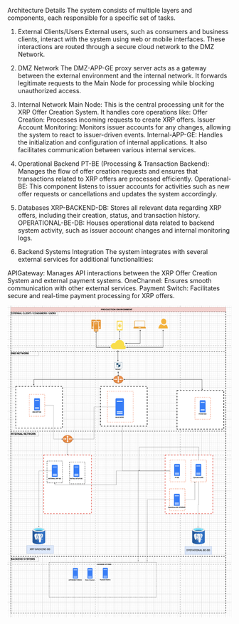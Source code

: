 Architecture Details
The system consists of multiple layers and components, each responsible for a specific set of tasks.

1. External Clients/Users
   External users, such as consumers and business clients, interact with the system using web or mobile interfaces. These interactions are routed through a secure cloud network to the DMZ Network.

2. DMZ Network
   The DMZ-APP-GE proxy server acts as a gateway between the external environment and the internal network. It forwards legitimate requests to the Main Node for processing while blocking unauthorized access.

3. Internal Network
   Main Node: This is the central processing unit for the XRP Offer Creation System. It handles core operations like:
   Offer Creation: Processes incoming requests to create XRP offers.
   Issuer Account Monitoring: Monitors issuer accounts for any changes, allowing the system to react to issuer-driven events.
   Internal-APP-GE: Handles the initialization and configuration of internal applications. It also facilitates communication between various internal services.
4. Operational Backend
   PT-BE (Processing & Transaction Backend): Manages the flow of offer creation requests and ensures that transactions related to XRP offers are processed efficiently.
   Operational-BE: This component listens to issuer accounts for activities such as new offer requests or cancellations and updates the system accordingly.
5. Databases
   XRP-BACKEND-DB: Stores all relevant data regarding XRP offers, including their creation, status, and transaction history.
   OPERATIONAL-BE-DB: Houses operational data related to backend system activity, such as issuer account changes and internal monitoring logs.
6. Backend Systems Integration
   The system integrates with several external services for additional functionalities:

APIGateway: Manages API interactions between the XRP Offer Creation System and external payment systems.
OneChannel: Ensures smooth communication with other external services.
Payment Switch: Facilitates secure and real-time payment processing for XRP offers.

![System Architecture](./src/images/system-arch.png)
